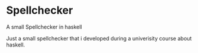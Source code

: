 # Spellchecker
A small Spellchecker in haskell

Just a small spellchecker that i developed during a univerisity course about haskell.
